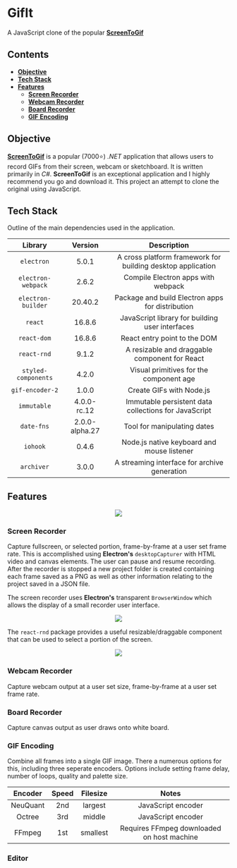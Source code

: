 # GifIt

A JavaScript clone of the popular [**ScreenToGif**](https://github.com/NickeManarin/ScreenToGif)

## Contents

- [**Objective**](#objective)
- [**Tech Stack**](#tech-stack)
- [**Features**](#features)
  - [**Screen Recorder**](#screen-recorder)
  - [**Webcam Recorder**](#webcam-recorder)
  - [**Board Recorder**](#board-recorder)
  - [**GIF Encoding**](#gif-encoding)

## Objective

[**ScreenToGif**](https://github.com/NickeManarin/ScreenToGif) is a popular (7000⭐) _.NET_ application that allows users to record GIFs from their screen, webcam or sketchboard. It is written primarily in _C#_. **ScreenToGif** is an exceptional application and I highly recommend you go and download it. This project an attempt to clone the original using JavaScript.

## Tech Stack

Outline of the main dependencies used in the application.

|       Library       |    Version     |                         Description                         |
| :-----------------: | :------------: | :---------------------------------------------------------: |
|     `electron`      |     5.0.1      | A cross platform framework for building desktop application |
| `electron-webpack`  |     2.6.2      |             Compile Electron apps with webpack              |
| `electron-builder`  |    20.40.2     |      Package and build Electron apps for distribution       |
|       `react`       |     16.8.6     |       JavaScript library for building user interfaces       |
|     `react-dom`     |     16.8.6     |                React entry point to the DOM                 |
|     `react-rnd`     |     9.1.2      |        A resizable and draggable component for React        |
| `styled-components` |     4.2.0      |           Visual primitives for the component age           |
|   `gif-encoder-2`   |     1.0.0      |                  Create GIFs with Node.js                   |
|     `immutable`     |  4.0.0-rc.12   |    Immutable persistent data collections for JavaScript     |
|     `date-fns`      | 2.0.0-alpha.27 |                 Tool for manipulating dates                 |
|      `iohook`       |     0.4.6      |         Node.js native keyboard and mouse listener          |
|     `archiver`      |     3.0.0      |        A streaming interface for archive generation         |

## Features

<p align="center">
  <img src="https://gifit-screenshots.s3-us-west-1.amazonaws.com/startup.png" />
</p>

### Screen Recorder

Capture fullscreen, or selected portion, frame-by-frame at a user set frame rate. This is accomplished using **Electron's** `desktopCapturer` with HTML video and canvas elements. The user can pause and resume recording. After the recorder is stopped a new project folder is created containing each frame saved as a PNG as well as other information relating to the project saved in a JSON file.

The screen recorder uses **Electron's** transparent `BrowserWindow` which allows the display of a small recorder user interface.

<p align="center">
  <img src="https://gifit-screenshots.s3-us-west-1.amazonaws.com/recorder-2.png" />
</p>

The `react-rnd` package provides a useful resizable/draggable component that can be used to select a portion of the screen.

<p align="center">
  <img src="https://gifit-screenshots.s3-us-west-1.amazonaws.com/recorder-1.png" />
</p>

### Webcam Recorder

Capture webcam output at a user set size, frame-by-frame at a user set frame rate.

### Board Recorder

Capture canvas output as user draws onto white board.

### GIF Encoding

Combine all frames into a single GIF image. There a numerous options for this, including three seperate encoders. Options include setting frame delay, number of loops, quality and palette size.

| Encoder  | Speed | Filesize |                   Notes                    |
| :------: | :---: | :------: | :----------------------------------------: |
| NeuQuant |  2nd  | largest  |             JavaScript encoder             |
|  Octree  |  3rd  |  middle  |             JavaScript encoder             |
|  FFmpeg  |  1st  | smallest | Requires FFmpeg downloaded on host machine |

### Editor
